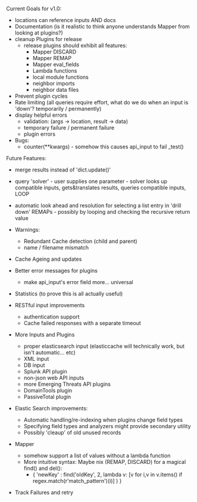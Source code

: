 Current Goals for v1.0:
* locations can reference inputs AND docs
* Documentation (is it realistic to think anyone understands Mapper from looking at plugins?)
* cleanup Plugins for release
	* release plugins should exhibit all features:
		* Mapper DISCARD
		* Mapper REMAP
		* Mapper eval_fields
		* Lambda functions
		* local module functions
		* neighbor imports
		* neighbor data files
* Prevent plugin cycles
* Rate limiting (all queries require effort, what do we do when an input is 'down'? temporarily / permanently)
* display helpful errors
	* validation: (args -> location, result -> data)
	* temporary failure / permanent failure
	* plugin errors
* Bugs:
	* counter(\*\*kwargs) - somehow this causes api_input to fail \_test()

Future Features:
* merge results instead of 'dict.update()'
* query 'solver' - user supplies one parameter - solver looks up compatible inputs, gets&translates results, queries compatible inputs, LOOP
* automatic look ahead and resolution for selecting a list entry in 'drill down' REMAPs - possibly by looping and checking the recursive return value
* Warnings:
	* Redundant Cache detection (child and parent)
	* name / filename mismatch
* Cache Ageing and updates
* Better error messages for plugins
	* make api_input's error field more... universal
* Statistics (to prove this is all actually useful)
* RESTful input improvements
	* authentication support
	* Cache failed responses with a separate timeout
* More Inputs and Plugins
	* proper elasticsearch input (elasticcache will technically work, but isn't automatic... etc)
	* XML input
	* DB input
	* Splunk API plugin
	* non-json web API inputs
	* more Emerging Threats API plugins
	* DomainTools plugin
	* PassiveTotal plugin
* Elastic Search improvements: 
    * Automatic handling/re-indexing when plugins change field types
    * Specifying field types and analyzers might provide secondary utility
    * Possibly 'cleaup' of old unused records
* Mapper
    * somehow support a list of values without a lambda function
    * More intuitive syntax: Maybe nix (REMAP, DISCARD) for a magical find() and del():
        * { 'newKey' : find('oldKey', 2, lambda v: [v for i,v in v.items() if regex.match(r'match_pattern')(i)] ) }

* Track Failures and retry